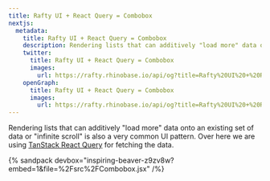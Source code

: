 ```yaml
---
title: Rafty UI + React Query = Combobox
nextjs:
  metadata:
    title: Rafty UI + React Query = Combobox
    description: Rendering lists that can additively "load more" data onto an existing set of data or "infinite scroll" is also a very common UI pattern.
    twitter:
      title: Rafty UI + React Query = Combobox
      images:
        url: https://rafty.rhinobase.io/api/og?title=Rafty%20UI%20+%20React%20Query%20=%20Combobox
    openGraph:
      title: Rafty UI + React Query = Combobox
      images:
        url: https://rafty.rhinobase.io/api/og?title=Rafty%20UI%20+%20React%20Query%20=%20Combobox
---
```


Rendering lists that can additively "load more" data onto an existing set of data or "infinite scroll" is also a very common UI pattern. Over here we are using [TanStack React Query](https://tanstack.com/query/latest) for fetching the data.

{% sandpack devbox="inspiring-beaver-z9zv8w?embed=1&file=%2Fsrc%2FCombobox.jsx" /%}
